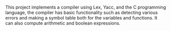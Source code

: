 This project implements a compiler using Lex, Yacc, and the C programming language, the compiler has basic functionality such as detecting various errors and making a symbol table both for the variables and functions. It can also compute arithmetic and boolean expressions.
